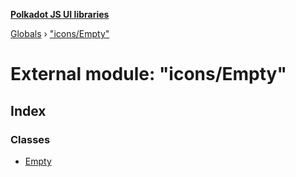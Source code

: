 **[Polkadot JS UI libraries](../README.md)**

[Globals](../globals.md) › [&quot;icons/Empty&quot;](_icons_empty_.md)

# External module: "icons/Empty"

## Index

### Classes

* [Empty](../classes/_icons_empty_.empty.md)